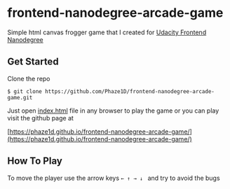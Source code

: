 frontend-nanodegree-arcade-game
===============================

Simple html canvas frogger game that I created for [Udacity Frontend Nanodegree](https://www.udacity.com/course/front-end-web-developer-nanodegree--nd001)

## Get Started
Clone the repo

```
$ git clone https://github.com/Phaze1D/frontend-nanodegree-arcade-game.git
```

Just open [index.html](./index.html) file in any browser to play the game or you can play visit the github page at

[https://phaze1d.github.io/frontend-nanodegree-arcade-game/](https://phaze1d.github.io/frontend-nanodegree-arcade-game/)

## How To Play
To move the player use the arrow keys ``← ↑ → ↓ `` and try to avoid the bugs 
